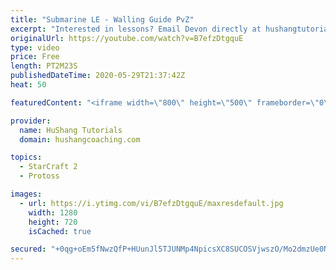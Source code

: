 ```yaml
---
title: "Submarine LE - Walling Guide PvZ"
excerpt: "Interested in lessons? Email Devon directly at hushangtutorials@outlook.com ------------------------------------------------------------------------------------------------------- Want to support HuShang Tutorials directly? Patreon is a website where you can contribute a monthly donation that will help"
originalUrl: https://youtube.com/watch?v=B7efzDtgquE
type: video
price: Free
length: PT2M23S
publishedDateTime: 2020-05-29T21:37:42Z
heat: 50

featuredContent: "<iframe width=\"800\" height=\"500\" frameborder=\"0\" src=\"https://www.youtube.com/embed/B7efzDtgquE\" allow=\"accelerometer; autoplay; encrypted-media; gyroscope; picture-in-picture\" allowfullscreen></iframe>"

provider:
  name: HuShang Tutorials
  domain: hushangcoaching.com

topics:
  - StarCraft 2
  - Protoss

images:
  - url: https://i.ytimg.com/vi/B7efzDtgquE/maxresdefault.jpg
    width: 1280
    height: 720
    isCached: true

secured: "+0qg+oEm5fNwzQfP+HUunJl5TJUNMp4NpicsXC8SUCOSVjwszO/Mo2dmzUe0NGTum0bWnD3T2wJFZw/5y/FHWxem9WbZejDuP9BFkzH4cHuf1uy9gPHRyroclmrON60JPV4+7weaYpYNn864B/+rybdFn9XC8jJC0CODnw9IImmZ9uammL2ofDYcpTyQas9edp8URx3uRnZ6SqncrU8hldqPUta7nLK4RKm6zpwWqqHUBsVowJ2IkFBE10Jh4O0KM9MnGpg1vfcKWb3KBS4+UeiCor3Lf0amRQ9qWR8BrnQC4G0Gof1u7uxHFkJXvgATshrI1uSBkx9eI79B02sQuUoHd12m4VtDtJVbhAvMQgjxxo+1AHumNp8ISHfYoIpyRqFwVEV3BjG3sqXkKd0d3nGrPGpwj6X1s7dSe6nXbxQ=;SbbjtzK8fy6xT17oKTL9Gw=="
---
```



